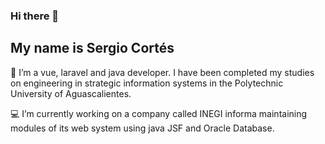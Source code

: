 ### Hi there 👋
## My name is Sergio Cortés
🔭 I’m a vue, laravel and java developer.
I have been completed my studies on engineering in strategic information systems in the Polytechnic University of Aguascalientes.

💻 I’m currently working on a company called INEGI informa maintaining modules of its web system using java JSF and Oracle Database.

<!--
**SergioCortesR/SergioCortesR** is a ✨ _special_ ✨ repository because its `README.md` (this file) appears on your GitHub profile.

Here are some ideas to get you started:

- 🔭 I’m currently working on ...
- 🌱 I’m currently learning ...
- 👯 I’m looking to collaborate on ...
- 🤔 I’m looking for help with ...
- 💬 Ask me about ...
- 📫 How to reach me: ...
- 😄 Pronouns: ...
- ⚡ Fun fact: ...
-->
